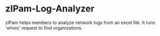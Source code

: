 # zIPam-Log-Analyzer
zIPam helps members to analyze network logs from an excel file. It runs 'whois' request to find organizations.

